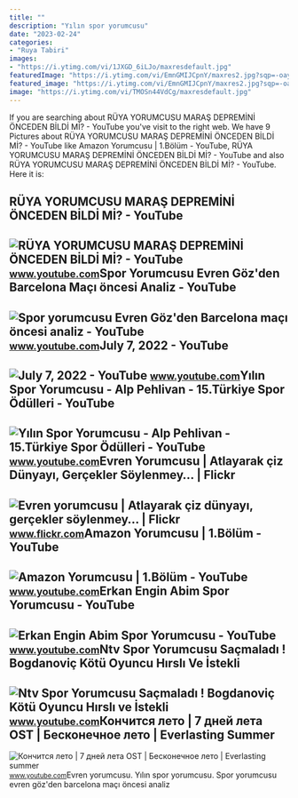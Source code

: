 ```yaml
---
title: ""
description: "Yılın spor yorumcusu"
date: "2023-02-24"
categories:
- "Ruya Tabiri"
images:
- "https://i.ytimg.com/vi/1JXGD_6iLJo/maxresdefault.jpg"
featuredImage: "https://i.ytimg.com/vi/EmnGMIJCpnY/maxres2.jpg?sqp=-oaymwEoCIAKENAF8quKqQMcGADwAQH4AZQDgALQBYoCDAgAEAEYfyAmKBwwDw==&amp;rs=AOn4CLDP-kSHrFjtubbdVwtR_Qb5r_fcyA"
featured_image: "https://i.ytimg.com/vi/EmnGMIJCpnY/maxres2.jpg?sqp=-oaymwEoCIAKENAF8quKqQMcGADwAQH4AZQDgALQBYoCDAgAEAEYfyAmKBwwDw==&amp;rs=AOn4CLDP-kSHrFjtubbdVwtR_Qb5r_fcyA"
image: "https://i.ytimg.com/vi/TMOSn44VdCg/maxresdefault.jpg"
---
```


If you are searching about RÜYA YORUMCUSU MARAŞ DEPREMİNİ ÖNCEDEN BİLDİ Mİ? - YouTube you've visit to the right web. We have 9 Pictures about RÜYA YORUMCUSU MARAŞ DEPREMİNİ ÖNCEDEN BİLDİ Mİ? - YouTube like Amazon Yorumcusu | 1.Bölüm - YouTube, RÜYA YORUMCUSU MARAŞ DEPREMİNİ ÖNCEDEN BİLDİ Mİ? - YouTube and also RÜYA YORUMCUSU MARAŞ DEPREMİNİ ÖNCEDEN BİLDİ Mİ? - YouTube. Here it is:

RÜYA YORUMCUSU MARAŞ DEPREMİNİ ÖNCEDEN BİLDİ Mİ? - YouTube
----------------------------------------------------------

 ![RÜYA YORUMCUSU MARAŞ DEPREMİNİ ÖNCEDEN BİLDİ Mİ? - YouTube](https://i.ytimg.com/vi/9dBn0QP64Kg/maxresdefault.jpg) <small>www.youtube.com</small>Spor Yorumcusu Evren Göz'den Barcelona Maçı öncesi Analiz - YouTube
-------------------------------------------------------------------

 ![Spor yorumcusu Evren Göz'den Barcelona maçı öncesi analiz - YouTube](https://i.ytimg.com/vi/1JXGD_6iLJo/maxresdefault.jpg) <small>www.youtube.com</small>July 7, 2022 - YouTube
----------------------

 ![July 7, 2022 - YouTube](https://i.ytimg.com/vi/EmnGMIJCpnY/maxres2.jpg?sqp=-oaymwEoCIAKENAF8quKqQMcGADwAQH4AZQDgALQBYoCDAgAEAEYfyAmKBwwDw==&rs=AOn4CLDP-kSHrFjtubbdVwtR_Qb5r_fcyA) <small>www.youtube.com</small>Yılın Spor Yorumcusu - Alp Pehlivan - 15.Türkiye Spor Ödülleri - YouTube
------------------------------------------------------------------------

 ![Yılın Spor Yorumcusu - Alp Pehlivan - 15.Türkiye Spor Ödülleri - YouTube](https://i.ytimg.com/vi/ABsRcqT3wKo/maxresdefault.jpg) <small>www.youtube.com</small>Evren Yorumcusu | Atlayarak çiz Dünyayı, Gerçekler Söylenmey… | Flickr
----------------------------------------------------------------------

 ![Evren yorumcusu | Atlayarak çiz dünyayı, gerçekler söylenmey… | Flickr](https://live.staticflickr.com/130/397963125_7bba469038.jpg) <small>www.flickr.com</small>Amazon Yorumcusu | 1.Bölüm - YouTube
------------------------------------

 ![Amazon Yorumcusu | 1.Bölüm - YouTube](https://i.ytimg.com/vi/Nt6ae_uLdjg/maxresdefault.jpg) <small>www.youtube.com</small>Erkan Engin Abim Spor Yorumcusu - YouTube
-----------------------------------------

 ![Erkan Engin Abim Spor Yorumcusu - YouTube](https://i.ytimg.com/vi/TMOSn44VdCg/maxresdefault.jpg) <small>www.youtube.com</small>Ntv Spor Yorumcusu Saçmaladı ! Bogdanoviç Kötü Oyuncu Hırslı Ve İstekli
-----------------------------------------------------------------------

 ![Ntv Spor Yorumcusu Saçmaladı ! Bogdanoviç Kötü Oyuncu Hırslı ve İstekli](https://i.ytimg.com/vi/lxlHNwJzFeI/maxresdefault.jpg) <small>www.youtube.com</small>Кончится лето | 7 дней лета OST | Бесконечное лето | Everlasting Summer
-----------------------------------------------------------------------

 ![Кончится лето | 7 дней лета OST | Бесконечное лето | Everlasting summer](https://i.ytimg.com/vi/CICd7r_fCyA/maxresdefault.jpg) <small>www.youtube.com</small>Evren yorumcusu. Yılın spor yorumcusu. Spor yorumcusu evren göz'den barcelona maçı öncesi analiz
